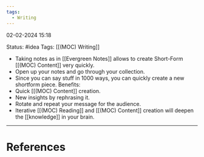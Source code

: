```yaml
---
tags:
  - Writing
---
```

02-02-2024 15:18

Status: #idea
Tags: [[(MOC) Writing]]

- Taking notes as in [[Evergreen Notes]] allows to create Short-Form [[(MOC) Content]] very quickly.
- Open up your notes and go through your collection. 
- Since you can say stuff in 1000 ways, you can quickly create a new shortform piece.
Benefits: 
- Quick [[(MOC) Content]] creation.
- New insights by rephrasing it.
- Rotate and repeat your message for the audience.
- Iterative [[(MOC) Reading]] and [[(MOC) Content]] creation will deepen the [[knowledge]] in your brain.
---
# References


